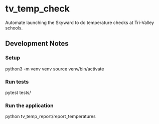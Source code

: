 # tv_temp_check

Automate launching the Skyward to do temperature checks at Tri-Valley schools.

## Development Notes

### Setup

python3 -m venv venv
source venv/bin/activate

### Run tests

pytest tests/

### Run the application

python tv_temp_report/report_temperatures
